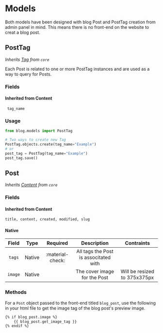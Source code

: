 # Models

Both models have been designed with blog Post and PostTag creation from admin panel in mind.
This means there is no front-end on the website to creat a blog post.

## PostTag

*Inherits [Tag](../core/models.md#tag) from `core`*

Each Post is related to one or more PostTag instances and are used as a way to query for Posts.

### Fields

#### Inherited from Content

```
 tag_name
```

### Usage
```python	
from blog.models import PostTag

# Two ways to create new Tag
PostTag.objects.create(tag_name="Example")
# or
post_tag = PostTag(tag_name="Example")
post_tag.save()
```

## Post

*Inherits [Content](../core/models.md#content) from `core`*

### Fields

#### Inherited from Content
```python
title, content, created, modified, slug
```
#### Native

| Field | Type | Required | Description| Contraints |
| :---: | :--: | :------: | :--------: | :--------: |
|`tags`| Native | :material-check: | All tags the Post is associtated with ||
|`image`| Native |  | The cover image for the Post | Will be resized to 375x375px |

### Methods

For a `Post` object passed to the front-end titled `blog_post`, use the following in your html file to get the image tag of the blog post's preview image. 

```html
{% if blog_post.image %}
	{{ blog_post.get_image_tag }}
{% endif %}

```

